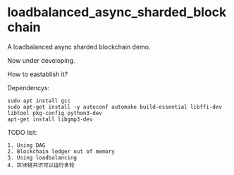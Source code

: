 # loadbalanced_async_sharded_blockchain
A loadbalanced async sharded blockchain demo.

Now under developing.

How to eastablish it?

Dependencys:
```
sudo apt install gcc 
sudo apt-get install -y autoconf automake build-essential libffi-dev libtool pkg-config python3-dev
apt-get install libgmp3-dev
```

TODO list:

```
1. Using DAG 
2. Blockchain ledger out of memory
3. Using loadbalancing
4. 区块链共识可以运行多轮
```
